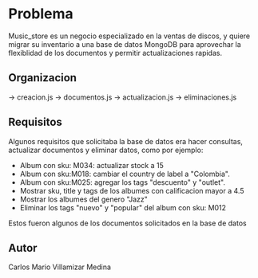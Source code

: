 # Problema
Music_store es un negocio especializado en la ventas de discos, y quiere migrar su inventario a una base de datos MongoDB para aprovechar la flexiblidad de los documentos y permitir actualizaciones rapidas.


## Organizacion
-> creacion.js
-> documentos.js
-> actualizacion.js
-> eliminaciones.js

## Requisitos
Algunos requisitos que solicitaba la base de datos era hacer consultas, actualizar documentos y eliminar datos, como por ejemplo:
- Album con sku: M034: actualizar stock a 15
- Album con sku:M018: cambiar el country de label a "Colombia".
- Album con sku:M025: agregar los tags "descuento" y "outlet".
- Mostrar sku, title y tags de los albumes con calificacion mayor a 4.5
- Mostrar los albumes del genero "Jazz"
- Eliminar los tags "nuevo" y "popular" del album con sku: M012

Estos fueron algunos de los documentos solicitados en la base de datos


## Autor

Carlos Mario Villamizar Medina

